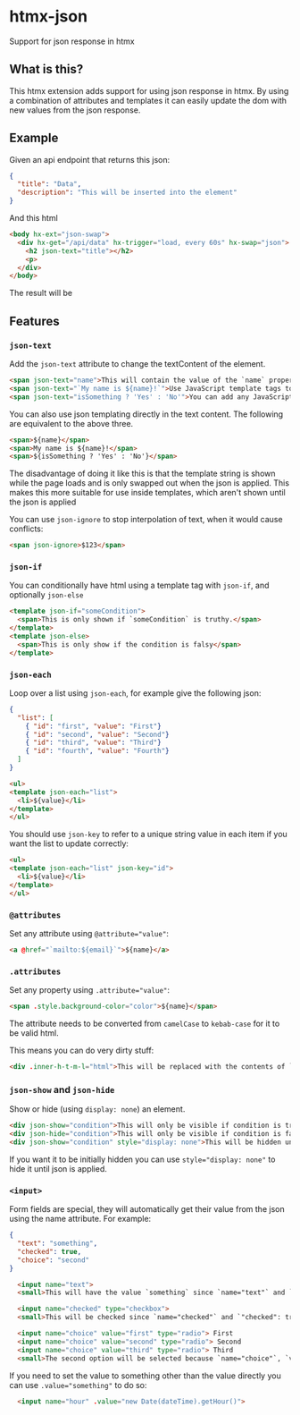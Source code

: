 # htmx-json

Support for json response in htmx

## What is this?

This htmx extension adds support for using json response in htmx. By using a combination of attributes and templates it can easily update the dom with new values from the json response.

## Example

Given an api endpoint that returns this json:

```json
{
  "title": "Data",
  "description": "This will be inserted into the element"
}
```

And this html

```html
<body hx-ext="json-swap">
  <div hx-get="/api/data" hx-trigger="load, every 60s" hx-swap="json">
    <h2 json-text="title"></h2>
    <p>
  </div>
</body>
```

The result will be

## Features

### `json-text`

Add the `json-text` attribute to change the textContent of the element.

```html
<span json-text="name">This will contain the value of the `name` property</span>
<span json-text="`My name is ${name}!`">Use JavaScript template tags to interpolate text</span>
<span json-text="isSomething ? 'Yes' : 'No'">You can add any JavaScript expression to the attribute</span>
```

You can also use json templating directly in the text content. The following are equivalent to the above three.

```html
<span>${name}</span>
<span>My name is ${name}!</span>
<span>${isSomething ? 'Yes' : 'No'}</span>
```

The disadvantage of doing it like this is that the template string is shown while the page loads and is only swapped out when the json is applied.
This makes this more suitable for use inside templates, which aren't shown until the json is applied

You can use `json-ignore` to stop interpolation of text, when it would cause conflicts:

```html
<span json-ignore>$123</span>
```

### `json-if`

You can conditionally have html using a template tag with `json-if`, and optionally `json-else`

```html
<template json-if="someCondition">
  <span>This is only shown if `someCondition` is truthy.</span>
</template>
<template json-else>
  <span>This is only show if the condition is falsy</span>
</template>
```

### `json-each`

Loop over a list using `json-each`, for example give the following json:

```json
{
  "list": [
    { "id": "first", "value": "First"}
    { "id": "second", "value": "Second"}
    { "id": "third", "value": "Third"}
    { "id": "fourth", "value": "Fourth"}
  ]
}
```

```html
<ul>
<template json-each="list">
  <li>${value}</li>
</template>
</ul>
```

You should use `json-key` to refer to a unique string value in each item if you want the list to update correctly:

```html
<ul>
<template json-each="list" json-key="id">
  <li>${value}</li>
</template>
</ul>
```

### `@attributes`

Set any attribute using `@attribute="value"`:

```html
<a @href="`mailto:${email}`">${name}</a>
```

### `.attributes`

Set any property using `.attribute="value"`:

```html
<span .style.background-color="color">${name}</span>
```

The attribute needs to be converted from `camelCase` to `kebab-case` for it to be valid html.

This means you can do very dirty stuff:

```html
<div .inner-h-t-m-l="html">This will be replaced with the contents of `html` using innerHTML!</div>
```

### `json-show` and `json-hide`

Show or hide (using `display: none`) an element.

```html
<div json-show="condition">This will only be visible if condition is true</div>
<div json-hide="condition">This will only be visible if condition is false</div>
<div json-show="condition" style="display: none">This will be hidden until condition becomes true</div>
```

If you want it to be initially hidden you can use `style="display: none"` to hide it until json is applied.

### `<input>`

Form fields are special, they will automatically get their value from the json using the name attribute. For example:

```json
{
  "text": "something",
  "checked": true,
  "choice": "second"
}
```

```html
  <input name="text">
  <small>This will have the value `something` since `name="text"` and `"text": "something"`</small>

  <input name="checked" type="checkbox">
  <small>This will be checked since `name="checked"` and `"checked": true`</small>

  <input name="choice" value="first" type="radio"> First
  <input name="choice" value="second" type="radio"> Second
  <input name="choice" value="third" type="radio"> Third
  <small>The second option will be selected because `name="choice"`, `value="second"` and `"choice": "second"`</small>
```

If you need to set the value to something other than the value directly you can use `.value="something"` to do so:

```html
  <input name="hour" .value="new Date(dateTime).getHour()">
```
